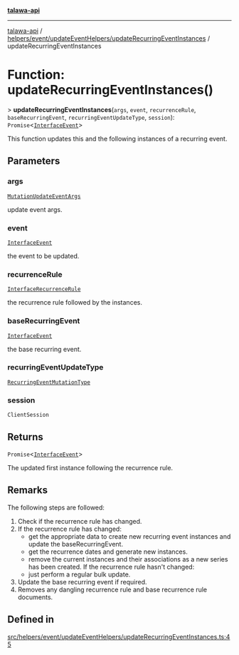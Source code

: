 [**talawa-api**](../../../../../README.md)

***

[talawa-api](../../../../../modules.md) / [helpers/event/updateEventHelpers/updateRecurringEventInstances](../README.md) / updateRecurringEventInstances

# Function: updateRecurringEventInstances()

\> **updateRecurringEventInstances**(`args`, `event`, `recurrenceRule`, `baseRecurringEvent`, `recurringEventUpdateType`, `session`): `Promise`\<[`InterfaceEvent`](../../../../../models/Event/interfaces/InterfaceEvent.md)\>

This function updates this and the following instances of a recurring event.

## Parameters

### args

[`MutationUpdateEventArgs`](../../../../../types/generatedGraphQLTypes/type-aliases/MutationUpdateEventArgs.md)

update event args.

### event

[`InterfaceEvent`](../../../../../models/Event/interfaces/InterfaceEvent.md)

the event to be updated.

### recurrenceRule

[`InterfaceRecurrenceRule`](../../../../../models/RecurrenceRule/interfaces/InterfaceRecurrenceRule.md)

the recurrence rule followed by the instances.

### baseRecurringEvent

[`InterfaceEvent`](../../../../../models/Event/interfaces/InterfaceEvent.md)

the base recurring event.

### recurringEventUpdateType

[`RecurringEventMutationType`](../../../../../types/generatedGraphQLTypes/type-aliases/RecurringEventMutationType.md)

### session

`ClientSession`

## Returns

`Promise`\<[`InterfaceEvent`](../../../../../models/Event/interfaces/InterfaceEvent.md)\>

The updated first instance following the recurrence rule.

## Remarks

The following steps are followed:
1. Check if the recurrence rule has changed.
2. If the recurrence rule has changed:
     - get the appropriate data to create new recurring event instances and update the baseRecurringEvent.
     - get the recurrence dates and generate new instances.
     - remove the current instances and their associations as a new series has been created.
   If the recurrence rule hasn't changed:
     - just perform a regular bulk update.
3. Update the base recurring event if required.
4. Removes any dangling recurrence rule and base recurrence rule documents.

## Defined in

[src/helpers/event/updateEventHelpers/updateRecurringEventInstances.ts:45](https://github.com/PalisadoesFoundation/talawa-api/blob/5c5b29a0ea487bda8306089fe128f43f3be29f94/src/helpers/event/updateEventHelpers/updateRecurringEventInstances.ts#L45)
